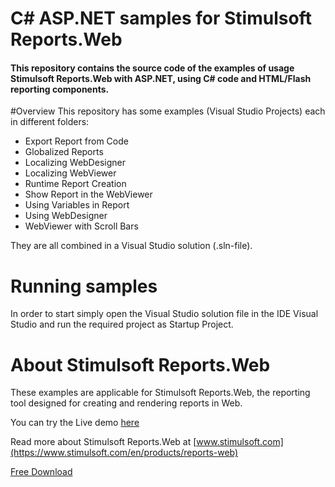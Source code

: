 # C# ASP.NET samples for Stimulsoft Reports.Web

#### This repository contains the source code of the examples of usage Stimulsoft Reports.Web with ASP.NET, using C# code and HTML/Flash reporting components.

#Overview
This repository has some examples (Visual Studio Projects) each in different folders:
* Export Report from Code
* Globalized Reports
* Localizing WebDesigner
* Localizing WebViewer
* Runtime Report Creation
* Show Report in the WebViewer
* Using Variables in Report
* Using WebDesigner
* WebViewer with Scroll Bars


They are all combined in a Visual Studio solution (.sln-file).

# Running samples
In order to start simply open the Visual Studio solution file in the IDE Visual Studio and run the required project as Startup Project.

# About Stimulsoft Reports.Web
These examples are applicable for Stimulsoft Reports.Web, the reporting tool designed for creating and rendering reports in Web. 

You can try the Live demo [here](http://web.stimulsoft.com/) 

Read more about Stimulsoft Reports.Web at [www.stimulsoft.com](https://www.stimulsoft.com/en/products/reports-web)

[Free Download](https://www.stimulsoft.com/en/downloads/reports-web)
